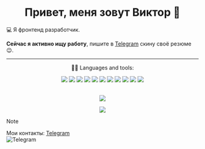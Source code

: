 <h1 align="center">Привет, меня зовут Виктор 👋</h1> 

💻 Я фронтенд разработчик.

**Сейчас я активно ищу работу**, пишите в [Telegram](https://t.me/victor_us) скину своё резюме 😉.
___________________________________________________________
<p align="center">👨‍💻 Languages and tools:</p>

<div align="center">
  <img src="https://img.shields.io/badge/html5-%23E34F26.svg?style=for-the-badge&logo=html5&logoColor=white" />
  <img src="https://img.shields.io/badge/css3-%231572B6.svg?style=for-the-badge&logo=css3&logoColor=white" />
  <img src="https://img.shields.io/badge/javascript-%23323330.svg?style=for-the-badge&logo=javascript&logoColor=%23F7DF1E" />
  <img src="https://img.shields.io/badge/typescript-%23007ACC.svg?style=for-the-badge&logo=typescript&logoColor=white" />
  <img src="https://img.shields.io/badge/react-%2320232a.svg?style=for-the-badge&logo=react&logoColor=%2361DAFB" />
  <img src="https://img.shields.io/badge/storybook-FF4785?style=for-the-badge&logo=storybook&logoColor=white" />
  <img src="https://img.shields.io/badge/next%20js-000000?style=for-the-badge&logo=nextdotjs&logoColor=white" />
  <img src="https://img.shields.io/badge/github-%23121011.svg?style=for-the-badge&logo=github&logoColor=white" />
  <img src="https://img.shields.io/badge/Vite-B73BFE?style=for-the-badge&logo=vite&logoColor=FFD62E" />
  <img src="https://img.shields.io/badge/webpack-%238DD6F9.svg?style=for-the-badge&logo=webpack&logoColor=black" />
  <img src="https://img.shields.io/badge/figma-%23F24E1E.svg?style=for-the-badge&logo=figma&logoColor=white" />
</div>
</br>
<p align="center">
  <img src="https://www.codewars.com/users/viperouss14/badges/small" />
</p>
<p align="center">
  <img src="https://github-readme-stats.vercel.app/api/top-langs/?username=viperouss14&layout=compact" />
</p>

> [!NOTE]
> Мои контакты:
> [Telegram](https://t.me/victor_us)\
> ![Telegram](https://img.shields.io/badge/Telegram-2CA5E0?style=for-the-badge&logo=telegram&logoColor=white)


[//]: # (Норм статья про оформление git https://habr.com/ru/articles/649363/)
[//]: # (Норм статья про оформление git https://proglib.io/p/kak-kreativno-oformit-profil-na-github-chtoby-on-privlekal-vnimanie-2022-03-17)
[//]: # (Коллекция бейджей для readme https://github.com/alexandresanlim/Badges4-README.md-Profile)
[//]: # (Руководство по оформлению Markdown файлов на русском https://gist.github.com/Jekins/2bf2d0638163f1294637#title1)
